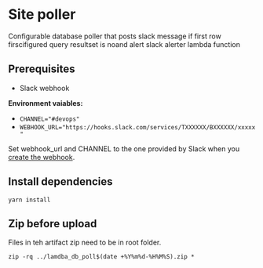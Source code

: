 # Site poller

Configurable database poller that posts slack message if first row firscifigured query resultset is noand alert slack alerter lambda function

## Prerequisites

* Slack webhook

**Environment vaiables:**
* `CHANNEL="#devops"`
* `WEBHOOK_URL="https://hooks.slack.com/services/TXXXXXX/BXXXXXX/xxxxx"`

Set webhook_url and CHANNEL to the one provided by Slack when you [create the webhook]( https://my.slack.com/services/new/incoming-webhook/).

## Install dependencies

`yarn install`

## Zip before upload

Files in teh artifact zip need to be in root folder.

`zip -rq ../lamdba_db_poll$(date +%Y%m%d-%H%M%S).zip *`
